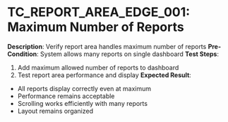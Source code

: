 # TC_REPORT_AREA_EDGE_001: Maximum Number of Reports

**Description**: Verify report area handles maximum number of reports
**Pre-Condition**: System allows many reports on single dashboard
**Test Steps**:
1. Add maximum allowed number of reports to dashboard
2. Test report area performance and display
**Expected Result**:
- All reports display correctly even at maximum
- Performance remains acceptable
- Scrolling works efficiently with many reports
- Layout remains organized